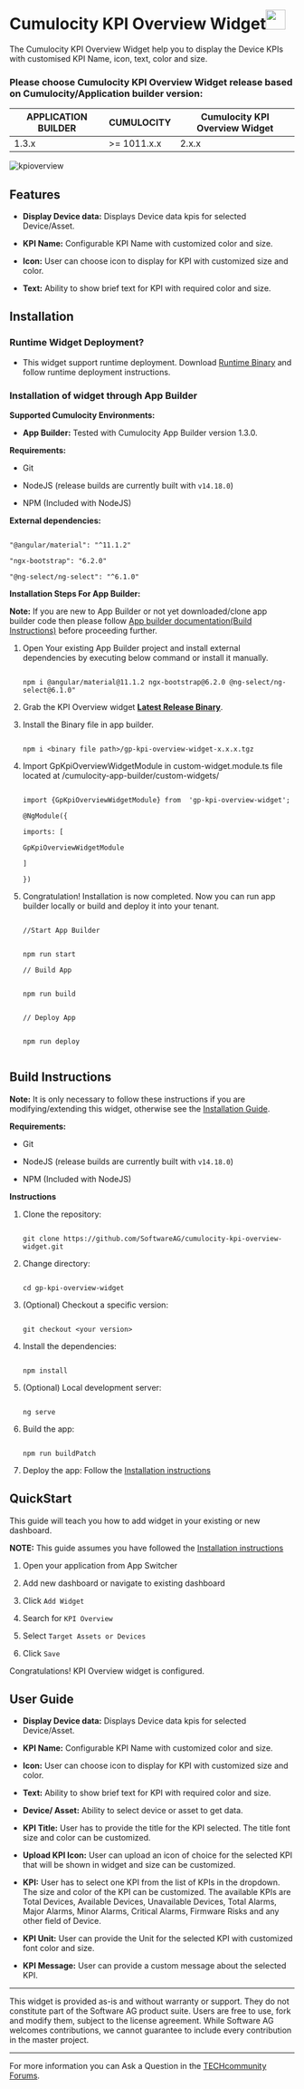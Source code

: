 
  # Cumulocity KPI Overview Widget[<img width="35" src="https://user-images.githubusercontent.com/67993842/97668428-f360cc80-1aa7-11eb-8801-da578bda4334.png"/>](https://github.com/SoftwareAG/cumulocity-kpi-overview-widget/releases/download/2.0.0/kpi-overview-runtime-widget-2.0.0.zip)
The Cumulocity KPI Overview Widget help you to display the Device KPIs with customised KPI Name, icon, text, color and size.

### Please choose Cumulocity KPI Overview Widget release based on Cumulocity/Application builder version:

|APPLICATION BUILDER | CUMULOCITY | Cumulocity KPI Overview Widget |
|--------------------|------------|-----------------------|
| 1.3.x              | >= 1011.x.x| 2.x.x                 |

![kpioverview](https://user-images.githubusercontent.com/16031030/159650661-e1fe4d62-5724-432a-af60-d25b6d922f12.jpg)


## Features

  
*  **Display Device data:** Displays Device data kpis for selected Device/Asset.

*  **KPI Name:** Configurable KPI Name with customized color and size.

*  **Icon:** User can choose icon to display for KPI with customized size and color.

*  **Text:** Ability to show brief text for KPI with required color and size.

  

## Installation

  
### Runtime Widget Deployment?

* This widget support runtime deployment. Download [Runtime Binary](https://github.com/SoftwareAG/cumulocity-kpi-overview-widget/releases/download/2.0.0/kpi-overview-runtime-widget-2.0.0.zip)  and follow runtime deployment instructions.
  

### Installation of widget through App Builder
  

**Supported Cumulocity Environments:**
  

*  **App Builder:** Tested with Cumulocity App Builder version 1.3.0.  
  
**Requirements:**

* Git

* NodeJS (release builds are currently built with `v14.18.0`)

* NPM (Included with NodeJS)

**External dependencies:**

```

"@angular/material": "^11.1.2"

"ngx-bootstrap": "6.2.0"

"@ng-select/ng-select": "^6.1.0"

```

**Installation Steps For App Builder:**


**Note:** If you are new to App Builder or not yet downloaded/clone app builder code then please follow [App builder documentation(Build Instructions)](https://github.com/SoftwareAG/cumulocity-app-builder) before proceeding further.



1. Open Your existing App Builder project and install external dependencies by executing below command or install it manually.

    ```

    npm i @angular/material@11.1.2 ngx-bootstrap@6.2.0 @ng-select/ng-select@6.1.0"

    ```
2. Grab the KPI Overview widget **[Latest Release Binary](https://github.com/SoftwareAG/cumulocity-kpi-overview-widget/releases/download/2.0.0/gp-kpi-overview-widget-2.0.0.tgz)**.


3. Install the Binary file in app builder.

    ```
    
    npm i <binary file path>/gp-kpi-overview-widget-x.x.x.tgz

    ```

4. Import GpKpiOverviewWidgetModule in custom-widget.module.ts file located at /cumulocity-app-builder/custom-widgets/

    ```  

    import {GpKpiOverviewWidgetModule} from  'gp-kpi-overview-widget';

    @NgModule({

    imports: [

    GpKpiOverviewWidgetModule

    ]

    })

    ```

9. Congratulation! Installation is now completed. Now you can run app builder locally or build and deploy it into your tenant.

    ```

    //Start App Builder

    
    npm run start

    // Build App


    npm run build


    // Deploy App


    npm run deploy


    ```

## Build Instructions

**Note:** It is only necessary to follow these instructions if you are modifying/extending this widget, otherwise see the [Installation Guide](#Installation).

**Requirements:**
  
* Git  

* NodeJS (release builds are currently built with `v14.18.0`)
  

* NPM (Included with NodeJS)
  

**Instructions**


1. Clone the repository:

    ```  

    git clone https://github.com/SoftwareAG/cumulocity-kpi-overview-widget.git

    ```

2. Change directory:

    ```

    cd gp-kpi-overview-widget

    ```

3. (Optional) Checkout a specific version:

    ```

    git checkout <your version>
    
    ```  

4. Install the dependencies:

    ```

    npm install

    ```

5. (Optional) Local development server:

    ```

    ng serve

    ```

6. Build the app:

    ```

    npm run buildPatch

    ```

7. Deploy the app: Follow the [Installation instructions](#Installation)

## QuickStart
  

This guide will teach you how to add widget in your existing or new dashboard.

  

**NOTE:** This guide assumes you have followed the [Installation instructions](#Installation)

  

1. Open your application from App Switcher
  

2. Add new dashboard or navigate to existing dashboard
  

3. Click `Add Widget`
  

4. Search for `KPI Overview`


5. Select `Target Assets or Devices`


6. Click `Save`


Congratulations! KPI Overview widget is configured.

  

## User Guide

*  **Display Device data:** Displays Device data kpis for selected Device/Asset.

*  **KPI Name:** Configurable KPI Name with customized color and size.

*  **Icon:** User can choose icon to display for KPI with customized size and color.

*  **Text:** Ability to show brief text for KPI with required color and size.

*  **Device/ Asset:** Ability to select device or asset to get data.

*  **KPI Title:** User has to provide the title for the KPI selected. The title font size and color can be customized.
*  **Upload KPI Icon:** User can upload an icon of choice for the selected KPI that will be shown in widget and size can be customized.
*  **KPI:** User has to select one KPI from the list of KPIs in the dropdown. The size and color of the KPI can be customized. The available KPIs are Total Devices, Available Devices, Unavailable Devices, Total Alarms, Major Alarms, Minor Alarms, Critical Alarms, Firmware Risks and any other field of Device.
*  **KPI Unit:** User can provide the Unit for the selected KPI with customized font color and size.
*  **KPI Message:** User can provide a custom message about the selected KPI.

 
  

------------------------------

This widget is provided as-is and without warranty or support. They do not constitute part of the Software AG product suite. Users are free to use, fork and modify them, subject to the license agreement. While Software AG welcomes contributions, we cannot guarantee to include every contribution in the master project.

_____________________

For more information you can Ask a Question in the [TECHcommunity Forums](https://tech.forums.softwareag.com/tag/Cumulocity-IoT).
